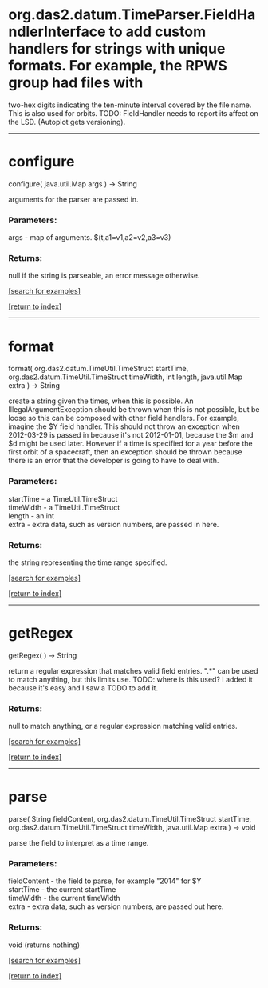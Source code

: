 # org.das2.datum.TimeParser.FieldHandlerInterface to add custom handlers for strings with unique formats.  For example, the RPWS group had files with
 two-hex digits indicating the ten-minute interval covered by the file name.  This is also used for orbits.
 TODO: FieldHandler needs to report its affect on the LSD.  (Autoplot gets versioning).
***
<a name="configure"></a>
# configure
configure( java.util.Map args ) &rarr; String

arguments for the parser are passed in.

### Parameters:
args - map of arguments.  $(t,a1=v1,a2=v2,a3=v3)

### Returns:
null if the string is parseable, an error message otherwise.

<a href="https://github.com/autoplot/dev/search?q=configure&unscoped_q=configure">[search for examples]</a>

<a href="https://github.com/autoplot/documentation/blob/master/javadoc/index-all.md">[return to index]</a>

***
<a name="format"></a>
# format
format( org.das2.datum.TimeUtil.TimeStruct startTime, org.das2.datum.TimeUtil.TimeStruct timeWidth, int length, java.util.Map extra ) &rarr; String

create a string given the times, when this is possible.  An IllegalArgumentException should be thrown when this is 
 not possible, but be loose so this can be composed with other field handlers.  For example, imagine the $Y field handler.
 This should not throw an exception when 2012-03-29 is passed in because it's not 2012-01-01, because the $m and $d might
 be used later.  However if a time is specified for a year before the first orbit of a spacecraft, then an exception
 should be thrown because there is an error that the developer is going to have to deal with.

### Parameters:
startTime - a TimeUtil.TimeStruct
<br>timeWidth - a TimeUtil.TimeStruct
<br>length - an int
<br>extra - extra data, such as version numbers, are passed in here.

### Returns:
the string representing the time range specified.

<a href="https://github.com/autoplot/dev/search?q=format&unscoped_q=format">[search for examples]</a>

<a href="https://github.com/autoplot/documentation/blob/master/javadoc/index-all.md">[return to index]</a>

***
<a name="getRegex"></a>
# getRegex
getRegex(  ) &rarr; String

return a regular expression that matches valid field entries.  ".*" can be used to match anything, but this limits use.
 TODO: where is this used?  I added it because it's easy and I saw a TODO to add it.

### Returns:
null to match anything, or a regular expression matching valid entries.

<a href="https://github.com/autoplot/dev/search?q=getRegex&unscoped_q=getRegex">[search for examples]</a>

<a href="https://github.com/autoplot/documentation/blob/master/javadoc/index-all.md">[return to index]</a>

***
<a name="parse"></a>
# parse
parse( String fieldContent, org.das2.datum.TimeUtil.TimeStruct startTime, org.das2.datum.TimeUtil.TimeStruct timeWidth, java.util.Map extra ) &rarr; void

parse the field to interpret as a time range.

### Parameters:
fieldContent - the field to parse, for example "2014" for $Y
<br>startTime - the current startTime
<br>timeWidth - the current timeWidth
<br>extra - extra data, such as version numbers, are passed out here.

### Returns:
void (returns nothing)


<a href="https://github.com/autoplot/dev/search?q=parse&unscoped_q=parse">[search for examples]</a>

<a href="https://github.com/autoplot/documentation/blob/master/javadoc/index-all.md">[return to index]</a>

